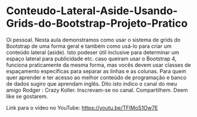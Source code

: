 # Conteudo-Lateral-Aside-Usando-Grids-do-Bootstrap-Projeto-Pratico
Oi pessoal. Nesta aula demonstramos como usar o sistema de grids do Bootstrap de uma forma geral e também como usá-lo para criar um conteúdo lateral (aside). Isto podeser útil inclusive para determinar um espaço lateral para publicidade etc. caso queiram usar o Bootstrap 4, funciona praticamente da mesma forma, mas vocês devem usar classes de espaçamento específicas para separar as linhas e as colunas. Para quem quer aprender e ter acesso ao melhor conteúdo de programação e banco de dados sugiro que aprendam inglês.  Dito isto indico o canal do meu amigo Rodger : Crazy Koller.  Inscrevam-se no canal. Compartilhem. Deem like se gostarem.

Link para o vídeo no YouTube: https://youtu.be/TFlMoS1Ow7E
